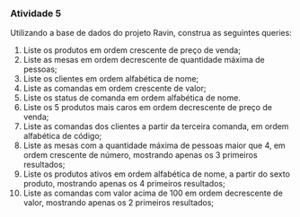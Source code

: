 ### Atividade 5

Utilizando a base de dados do projeto Ravin, construa as seguintes queries:

1. Liste os produtos em ordem crescente de preço de venda;
2. Liste as mesas em ordem decrescente de quantidade máxima de pessoas;
3. Liste os clientes em ordem alfabética de nome;
4. Liste as comandas em ordem crescente de valor;
5. Liste os status de comanda em ordem alfabética de nome.
6. Liste os 5 produtos mais caros em ordem decrescente de preço de venda;
7. Liste as comandas dos clientes a partir da terceira comanda, em ordem alfabética de código;
8. Liste as mesas com a quantidade máxima de pessoas maior que 4, em ordem crescente de número, mostrando apenas os 3 primeiros resultados;
9. Liste os produtos ativos em ordem alfabética de nome, a partir do sexto produto, mostrando apenas os 4 primeiros resultados;
10. Liste as comandas com valor acima de 100 em ordem decrescente de valor, mostrando apenas os 2 primeiros resultados;
